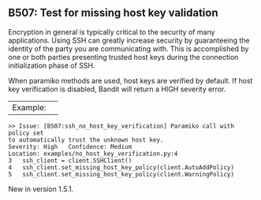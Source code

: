 B507: Test for missing host key validation
------------------------------------------

Encryption in general is typically critical to the security of many
applications. Using SSH can greatly increase security by guaranteeing
the identity of the party you are communicating with. This is
accomplished by one or both parties presenting trusted host keys during
the connection initialization phase of SSH.

When paramiko methods are used, host keys are verified by default. If
host key verification is disabled, Bandit will return a HIGH severity
error.

|          |     |
|----------|-----|
| Example: |     |

    >> Issue: [B507:ssh_no_host_key_verification] Paramiko call with policy set
    to automatically trust the unknown host key.
    Severity: High   Confidence: Medium
    Location: examples/no_host_key_verification.py:4
    3   ssh_client = client.SSHClient()
    4   ssh_client.set_missing_host_key_policy(client.AutoAddPolicy)
    5   ssh_client.set_missing_host_key_policy(client.WarningPolicy)

<span class="versionmodified">New in version 1.5.1.</span>
